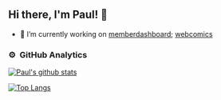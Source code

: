 ## Hi there, I'm Paul! 👋

<!--
**pacna/pacna** is a ✨ _special_ ✨ repository because its `README.md` (this file) appears on your GitHub profile.

Here are some ideas to get you started:

- 🔭 I’m currently working on ...
- 🌱 I’m currently learning ...
- 👯 I’m looking to collaborate on ...
- 🤔 I’m looking for help with ...
- 💬 Ask me about ...
- 📫 How to reach me: ...
- 😄 Pronouns: ...
- ⚡ Fun fact: ...
-->

-   🔭 I’m currently working on [memberdashboard](https://github.com/HackRVA/memberdashboard); [webcomics](https://github.com/pacna/webcomics)

### ⚙️ &nbsp;GitHub Analytics

[![Paul's github stats](https://github-readme-stats.vercel.app/api?username=pacna&show_icons=true&theme=monokai&count_private=true)](https://github.com/pacna)

[![Top Langs](https://github-readme-stats.vercel.app/api/top-langs/?username=pacna&theme=monokai&layout=donut-vertical&langs_count=6&hide=html,scss,c,javascript)](https://github.com/pacna)
